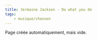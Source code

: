 ```yaml
---
title: Jermaine Jackson - Do what you do
tags:
    - musique/chanson
---
```


Page créée automatiquement, mais vide.

